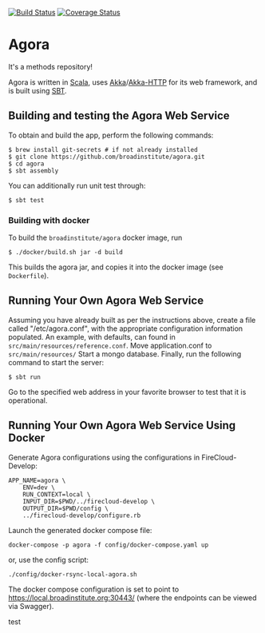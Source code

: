 [![Build Status](https://img.shields.io/travis/com/broadinstitute/agora)](https://travis-ci.com/broadinstitute/agora?branch=master)
[![Coverage Status](https://img.shields.io/codecov/c/gh/broadinstitute/agora)](https://codecov.io/gh/broadinstitute/agora)


Agora
=====

It's a methods repository!

Agora is written in [Scala](http://www.scala-lang.org/), uses [Akka](http://akka.io/)/[Akka-HTTP](http://akka.io/) for
its web framework, and is built using [SBT](www.scala-sbt.org/).

## Building and testing the Agora Web Service

To obtain and build the app, perform the following commands:

```
$ brew install git-secrets # if not already installed
$ git clone https://github.com/broadinstitute/agora.git
$ cd agora
$ sbt assembly
```

You can additionally run unit test through:

```
$ sbt test
```

### Building with docker

To build the `broadinstitute/agora` docker image, run
```
$ ./docker/build.sh jar -d build
```

This builds the agora jar, and copies it into the docker image (see `Dockerfile`).

## Running Your Own Agora Web Service

Assuming you have already built as per the instructions above, create a file called "/etc/agora.conf", with the appropriate configuration information populated.
An example, with defaults, can found in ```src/main/resources/reference.conf```.
Move application.conf to ```src/main/resources/```
Start a mongo database.
Finally, run the following command to start the server:

```
$ sbt run
```

Go to the specified web address in your favorite browser to test that it is operational.

## Running Your Own Agora Web Service Using Docker

Generate Agora configurations using the configurations in FireCloud-Develop:

```
APP_NAME=agora \
    ENV=dev \
    RUN_CONTEXT=local \
    INPUT_DIR=$PWD/../firecloud-develop \
    OUTPUT_DIR=$PWD/config \
    ../firecloud-develop/configure.rb
```

Launch the generated docker compose file:

```
docker-compose -p agora -f config/docker-compose.yaml up
```

or, use the config script:

```
./config/docker-rsync-local-agora.sh 
```

The docker compose configuration is set to point to https://local.broadinstitute.org:30443/ (where the endpoints can be viewed via Swagger).

test

